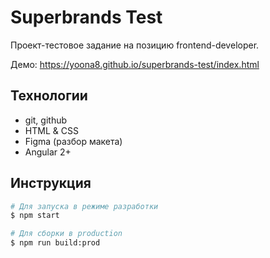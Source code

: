 # Superbrands Test
Проект-тестовое задание на позицию frontend-developer.

Демо: https://yoona8.github.io/superbrands-test/index.html

## Технологии
- git, github
- HTML & CSS
- Figma (разбор макета)
- Angular 2+

## Инструкция
```bash
# Для запуска в режиме разработки
$ npm start

# Для сборки в production
$ npm run build:prod
```
